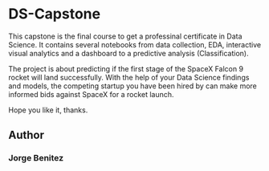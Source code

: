 # DS-Capstone

This capstone is the final course to get a professinal certificate in Data Science. It contains several notebooks from data collection, EDA, interactive visual analytics and a dashboard to a predictive analysis (Classification).

The project is about predicting if the first stage of the SpaceX Falcon 9 rocket will land successfully. With the help of your Data Science findings and models, the competing startup you have been hired by can make more informed bids against SpaceX for a rocket launch.

Hope you like it, thanks.

## Author

### Jorge Benitez
